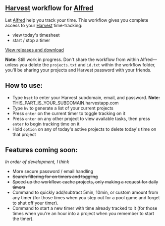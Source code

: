 ## [Harvest][1] workflow for [Alfred][2]

Let [Alfred][2] help you track your time. This workflow gives you complete access to your [Harvest][1] time-tracking:

* view today's timesheet
* start / stop a timer

[View releases and download](https://github.com/neilrenicker/alfred-harvest/releases)

**Note:** Still work in progress. Don't share the workflow from within Alfred—unless you delete the `projects.txt` and `id.txt` within the workflow folder, you'll be sharing your projects and Harvest password with your friends.

## How to use:

* Type `hset` to enter your Harvest subdomain, email, and password. **Note:** THIS_PART_IS_YOUR_SUBDOMAIN.harvestapp.com
* Type `hv` to generate a list of your current projects
* Press `enter` on the current timer to toggle tracking on it
* Press `enter` on any other project to view available tasks, then press `enter` to begin tracking time on it
* Hold `option` on any of today's active projects to delete today's time on that project

## Features coming soon:
*In order of development, I think*

* More secure password / email handling
* ~~Search filtering for on timers and toggling~~
* ~~Speed up the workflow: cache projects, only making a request for daily timers~~
* Command to quickly add/subtract 5min, 10min, or custom amount from any timer (for those times when you step out for a pool game and forget to shut off your timer).
* Command to start a new timer with time already tracked to it (for those times when you're an hour into a project when you remember to start the timer).

[1]: http://www.getharvest.com/
[2]: http://www.alfredapp.com/